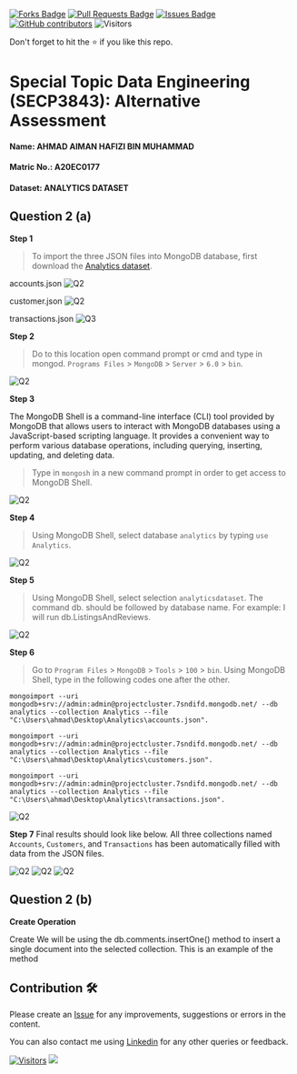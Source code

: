 
<a href="https://github.com/drshahizan/SECP3843/network/members"><img src="https://img.shields.io/github/forks/drshahizan/SECP3843" alt="Forks Badge"/></a>
<a href="https://github.com/drshahizan/SECP3843/pulls"><img src="https://img.shields.io/github/issues-pr/drshahizan/SECP3843" alt="Pull Requests Badge"/></a>
<a href="https://github.com/drshahizan/SECP3843/issues"><img src="https://img.shields.io/github/issues/drshahizan/SECP3843" alt="Issues Badge"/></a>
<a href="https://github.com/drshahizan/SECP3843/graphs/contributors"><img alt="GitHub contributors" src="https://img.shields.io/github/contributors/drshahizan/SECP3843?color=2b9348"></a>
![Visitors](https://api.visitorbadge.io/api/visitors?path=https%3A%2F%2Fgithub.com%2Fdrshahizan%2FSECP3843&labelColor=%23d9e3f0&countColor=%23697689&style=flat)

Don't forget to hit the :star: if you like this repo.

# Special Topic Data Engineering (SECP3843): Alternative Assessment

#### Name: AHMAD AIMAN HAFIZI BIN MUHAMMAD
#### Matric No.: A20EC0177
#### Dataset: ANALYTICS DATASET

## Question 2 (a)
**Step 1**
>To import the three JSON files into MongoDB database, first download the [Analytics dataset](https://github.com/drshahizan/dataset/tree/main/mongodb/02-analytics).

accounts.json
![Q2](https://github.com/drshahizan/SECP3843/blob/main/submission/AimanHafizi619/Question%202/files/images/Q2%20image1.png)

customer.json
![Q2](https://github.com/drshahizan/SECP3843/blob/main/submission/AimanHafizi619/Question%202/files/images/Q2%20image2.png)

transactions.json
![Q3](https://github.com/drshahizan/SECP3843/blob/main/submission/AimanHafizi619/Question%202/files/images/Q3%20image3.png)

**Step 2**
>Do to this location open command prompt or cmd and type in mongod. `Programs Files` > `MongoDB` > `Server` > `6.0` > `bin`.

![Q2](https://github.com/drshahizan/SECP3843/blob/main/submission/AimanHafizi619/Question%202/files/images/Q2%20image7.png)

**Step 3**

The MongoDB Shell is a command-line interface (CLI) tool provided by MongoDB that allows users to interact with MongoDB databases using a JavaScript-based scripting language. It provides a convenient way to perform various database operations, including querying, inserting, updating, and deleting data.

>Type in `mongosh` in a new command prompt in order to get access to MongoDB Shell.

![Q2](https://github.com/drshahizan/SECP3843/blob/main/submission/AimanHafizi619/Question%202/files/images/Q2%20image4.png)

**Step 4**
>Using MongoDB Shell, select database `analytics` by typing `use Analytics`.

![Q2](https://github.com/drshahizan/SECP3843/blob/main/submission/AimanHafizi619/Question%202/files/images/Q2%20image10.png)

**Step 5**
>Using MongoDB Shell, select selection `analyticsdataset`. The command db. should be followed by database name. For example: I will run db.ListingsAndReviews.

![Q2](https://github.com/drshahizan/SECP3843/blob/main/submission/AimanHafizi619/Question%202/files/images/Q2%20image6.png)

**Step 6**
>Go to `Program Files` > `MongoDB` > `Tools` > `100` > `bin`. Using MongoDB Shell, type in the following codes one after the other.

`mongoimport --uri mongodb+srv://admin:admin@projectcluster.7sndifd.mongodb.net/ --db analytics --collection Analytics --file "C:\Users\ahmad\Desktop\Analytics\accounts.json".`

`mongoimport --uri mongodb+srv://admin:admin@projectcluster.7sndifd.mongodb.net/ --db analytics --collection Analytics --file "C:\Users\ahmad\Desktop\Analytics\customers.json".`

`mongoimport --uri mongodb+srv://admin:admin@projectcluster.7sndifd.mongodb.net/ --db analytics --collection Analytics --file "C:\Users\ahmad\Desktop\Analytics\transactions.json".`

![Q2](https://github.com/drshahizan/SECP3843/blob/main/submission/AimanHafizi619/Question%202/files/images/Q2%20image%2012.png)

**Step 7**
Final results should look like below. All three collections named `Accounts`, `Customers`, and `Transactions` has been automatically filled with data from the JSON files.

![Q2](https://github.com/drshahizan/SECP3843/blob/main/submission/AimanHafizi619/Question%202/files/images/Q2%20image%2013.png)
![Q2](https://github.com/drshahizan/SECP3843/blob/main/submission/AimanHafizi619/Question%202/files/images/Q2%20image%2014.png)
![Q2](https://github.com/drshahizan/SECP3843/blob/main/submission/AimanHafizi619/Question%202/files/images/Q2%20image%2015.png)

## Question 2 (b)

**Create Operation**

Create We will be using the db.comments.insertOne() method to insert a single document into the selected collection. This is an example of the method

## Contribution 🛠️
Please create an [Issue](https://github.com/drshahizan/special-topic-data-engineering/issues) for any improvements, suggestions or errors in the content.

You can also contact me using [Linkedin](https://www.linkedin.com/in/aiman-hafizi-63b0a8275/) for any other queries or feedback.

[![Visitors](https://api.visitorbadge.io/api/visitors?path=https%3A%2F%2Fgithub.com%2Fdrshahizan&labelColor=%23697689&countColor=%23555555&style=plastic)](https://visitorbadge.io/status?path=https%3A%2F%2Fgithub.com%2Fdrshahizan)
![](https://hit.yhype.me/github/profile?user_id=81284918)




